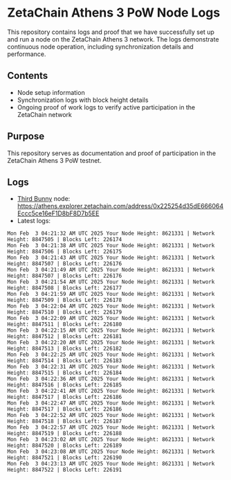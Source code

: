 # ZetaChain Athens 3 PoW Node Logs
This repository contains logs and proof that we have successfully set up and run a node on the ZetaChain Athens 3 network. The logs demonstrate continuous node operation, including synchronization details and performance.

## Contents
- Node setup information
- Synchronization logs with block height details
- Ongoing proof of work logs to verify active participation in the ZetaChain network

## Purpose
This repository serves as documentation and proof of participation in the ZetaChain Athens 3 PoW testnet.

## Logs

- [Third Bunny](https://thirdbunny.xyz/) node: https://athens.explorer.zetachain.com/address/0x225254d35dE666064Eccc5ce16eF1D8bF8D7b5EE
- Latest logs:
```
Mon Feb  3 04:21:32 AM UTC 2025 Your Node Height: 8621331 | Network Height: 8847505 | Blocks Left: 226174
Mon Feb  3 04:21:38 AM UTC 2025 Your Node Height: 8621331 | Network Height: 8847506 | Blocks Left: 226175
Mon Feb  3 04:21:43 AM UTC 2025 Your Node Height: 8621331 | Network Height: 8847507 | Blocks Left: 226176
Mon Feb  3 04:21:49 AM UTC 2025 Your Node Height: 8621331 | Network Height: 8847507 | Blocks Left: 226176
Mon Feb  3 04:21:54 AM UTC 2025 Your Node Height: 8621331 | Network Height: 8847508 | Blocks Left: 226177
Mon Feb  3 04:21:59 AM UTC 2025 Your Node Height: 8621331 | Network Height: 8847509 | Blocks Left: 226178
Mon Feb  3 04:22:04 AM UTC 2025 Your Node Height: 8621331 | Network Height: 8847510 | Blocks Left: 226179
Mon Feb  3 04:22:09 AM UTC 2025 Your Node Height: 8621331 | Network Height: 8847511 | Blocks Left: 226180
Mon Feb  3 04:22:15 AM UTC 2025 Your Node Height: 8621331 | Network Height: 8847512 | Blocks Left: 226181
Mon Feb  3 04:22:20 AM UTC 2025 Your Node Height: 8621331 | Network Height: 8847513 | Blocks Left: 226182
Mon Feb  3 04:22:25 AM UTC 2025 Your Node Height: 8621331 | Network Height: 8847514 | Blocks Left: 226183
Mon Feb  3 04:22:31 AM UTC 2025 Your Node Height: 8621331 | Network Height: 8847515 | Blocks Left: 226184
Mon Feb  3 04:22:36 AM UTC 2025 Your Node Height: 8621331 | Network Height: 8847516 | Blocks Left: 226185
Mon Feb  3 04:22:41 AM UTC 2025 Your Node Height: 8621331 | Network Height: 8847517 | Blocks Left: 226186
Mon Feb  3 04:22:47 AM UTC 2025 Your Node Height: 8621331 | Network Height: 8847517 | Blocks Left: 226186
Mon Feb  3 04:22:52 AM UTC 2025 Your Node Height: 8621331 | Network Height: 8847518 | Blocks Left: 226187
Mon Feb  3 04:22:57 AM UTC 2025 Your Node Height: 8621331 | Network Height: 8847519 | Blocks Left: 226188
Mon Feb  3 04:23:02 AM UTC 2025 Your Node Height: 8621331 | Network Height: 8847520 | Blocks Left: 226189
Mon Feb  3 04:23:08 AM UTC 2025 Your Node Height: 8621331 | Network Height: 8847521 | Blocks Left: 226190
Mon Feb  3 04:23:13 AM UTC 2025 Your Node Height: 8621331 | Network Height: 8847522 | Blocks Left: 226191
```
